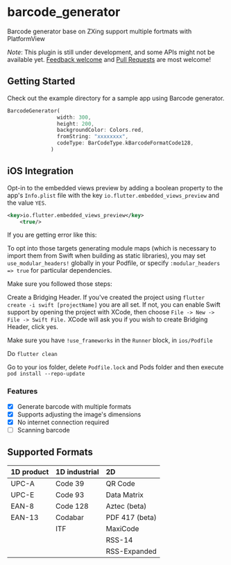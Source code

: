 # barcode_generator

Barcode generator base on ZXing support multiple fortmats with PlatformView

_Note_: This plugin is still under development, and some APIs might not be available yet. [Feedback welcome](https://github.com/iHunterX/barcode_generator/issues) and [Pull Requests](https://github.com/iHunterX/barcode_generator/pulls) are most welcome!

## Getting Started

Check out the example directory for a sample app using Barcode generator.

```dart
BarcodeGenerator(
                width: 300,
                height: 200,
                backgroundColor: Colors.red,
                fromString: "xxxxxxxx",
                codeType: BarCodeType.kBarcodeFormatCode128,
              )
```

## iOS Integration

Opt-in to the embedded views preview by adding a boolean property to the app's `Info.plist` file with the key `io.flutter.embedded_views_preview` and the value `YES`.

```xml
<key>io.flutter.embedded_views_preview</key>
    <true/>
```

If you are getting error like this:

To opt into those targets generating module maps (which is necessary to import them from Swift when building as static libraries), you may set `use_modular_headers!` globally in your Podfile, or specify `:modular_headers => true` for particular dependencies.

Make sure you followed those steps:

Create a Bridging Header. If you've created the project using `flutter create -i swift [projectName]` you are all set. If not, you can enable Swift support by opening the project with XCode, then choose `File -> New -> File -> Swift File.` XCode will ask you if you wish to create Bridging Header, click yes.

Make sure you have `!use_frameworks` in the `Runner` block, in `ios/Podfile`

Do `flutter clean`

Go to your ios folder, delete `Podfile.lock` and Pods folder and then execute `pod install --repo-update`

### Features

- [x] Generate barcode with multiple formats
- [x] Supports adjusting the image's dimensions
- [x] No internet connection required
- [ ] Scanning barcode

## Supported Formats

1D product | 1D industrial | 2D
:--------- | :------------ | :-------------
UPC-A      | Code 39       | QR Code
UPC-E      | Code 93       | Data Matrix
EAN-8      | Code 128      | Aztec (beta)
EAN-13     | Codabar       | PDF 417 (beta)
           | ITF           | MaxiCode
           |               | RSS-14
           |               | RSS-Expanded
